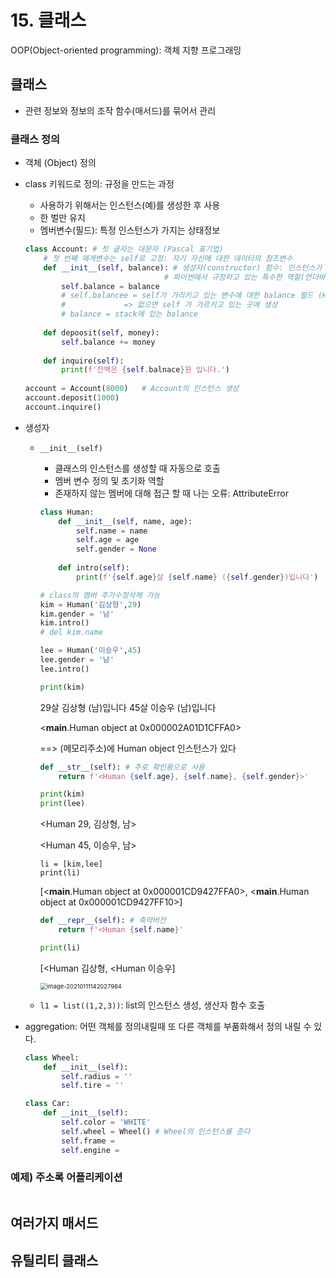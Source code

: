 # 15. 클래스

OOP(Object-oriented programming): 객체 지향 프로그래밍

## 클래스

* 관련 정보와 정보의 조작 함수(매서드)를 묶어서 관리

### 클래스 정의

* 객체 (Object) 정의

* class 키워드로 정의: 규정을 만드는 과정

  * 사용하기 위해서는 인스턴스(예)를 생성한 후 사용
  * 한 벌만 유지
  * 멤버변수(필드): 특정 인스턴스가 가지는 상태정보

  ```python
  class Account: # 첫 글자는 대문자 (Pascal 표기법) 
      # 첫 번째 매개변수는 self로 고정: 자기 자신에 대한 데이터의 참조변수
      def __init__(self, balance): # 생성자(constructor) 함수: 인스턴스가 만들어질 때 동작
          					     # 파이썬에서 규정하고 있는 특수한 역할(언더바__)
          self.balance = balance 
          # self.balancee = self가 가리키고 있는 변수에 대한 balance 필드 (Heap)
          #				=> 없으면 self 가 가르키고 있는 곳에 생성
          # balance = stack에 있는 balance
          
      def depoosit(self, money):
          self.balance += money
          
      def inquire(self):
          print(f'잔액은 {self.balnace}원 입니다.')
          
  account = Account(8000)	# Account의 인스턴스 생성
  account.deposit(1000)
  account.inquire()
  ```

* 생성자

  * `__init__(self)`

    * 클래스의 인스턴스를 생성할 때 자동으로 호출
    * 멤버 변수 정의 및 초기화 역할
    * 존재하지 않는 멤버에 대해 접근 할 때 나는 오류:  AttributeError

    ```python
    class Human:
        def __init__(self, name, age):
            self.name = name
            self.age = age
            self.gender = None
        
        def intro(self):
            print(f'{self.age}살 {self.name} ({self.gender})입니다')
    
    # class의 멤버 추가수정삭제 가능
    kim = Human('김상형',29)
    kim.gender = '남'
    kim.intro()
    # del kim.name 
    
    lee = Human('이승우',45)
    lee.gender = '남'
    lee.intro()
    
    print(kim)
    ```

    29살 김상형 (남)입니다
    45살 이승우 (남)입니다

    <__main__.Human object at 0x000002A01D1CFFA0>

    ==> (메모리주소)에 Human object 인스턴스가 있다

    ```python
    def __str__(self): # 주로 확인용으로 사용
    	return f'<Human {self.age}, {self.name}, {self.gender}>'
    
    print(kim)
    print(lee)
    ```

    <Human 29, 김상형, 남>

    <Human 45, 이승우, 남>

    ```pyyhon
    li = [kim,lee]
    print(li)
    ```

    [<__main__.Human object at 0x000001CD9427FFA0>, <__main__.Human object at 0x000001CD9427FF10>]

    ```python
    def __repr__(self): # 축약버전
    	return f'<Human {self.name}'
    
    print(li)
    ```

    [<Human 김상형, <Human 이승우]

    <img src="ch15_class.assets/image-20210111142027984.png" alt="image-20210111142027984" style="zoom: 67%;" />

  * `l1 = list((1,2,3))`: list의 인스턴스 생성, 생산자 함수 호출



* aggregation: 어떤 객체를 정의내릴때 또 다른 객체를 부품화해서 정의 내릴 수 있다.

  ```python
  class Wheel:
      def __init__(self):
          self.radius = ''
          self.tire = ''
  
  class Car:
      def __init__(self):
          self.color = 'WHITE' 
          self.wheel = Wheel() # Wheel의 인스턴스를 준다
          self.frame = 
          self.engine = 
  
  ```



### 예제) 주소록 어플리케이션

```python

```



## 여러가지 매서드



## 유틸리티 클래스